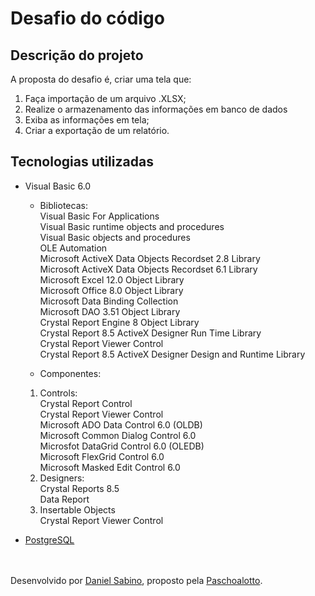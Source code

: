 # Desafio do código

 
## Descrição do projeto
A proposta do desafio é, criar uma tela que: <br>
1. Faça importação de um arquivo .XLSX;
2. Realize o armazenamento das informações em banco de dados
3. Exiba as informações em tela;
4. Criar a exportação de um relatório.

## Tecnologias utilizadas
- Visual Basic 6.0
  * Bibliotecas:<br>
   Visual Basic For Applications<br>
   Visual Basic runtime objects and procedures<br>
   Visual Basic objects and procedures<br>
   OLE Automation<br>
   Microsoft ActiveX Data Objects Recordset 2.8 Library<br>
   Microsoft ActiveX Data Objects Recordset 6.1 Library<br>
   Microsoft Excel 12.0 Object Library<br>
   Microsoft Office 8.0 Object Library<br>
   Microsoft Data Binding Collection<br>
   Microsoft DAO 3.51 Object Library<br>
   Crystal Report Engine 8 Object Library<br>
   Crystal Report 8.5 ActiveX Designer Run Time Library<br>
   Crystal Report Viewer Control<br>
   Crystal Report 8.5 ActiveX Designer Design and Runtime Library<br>
   
  * Componentes:
   1. Controls:<br>
     Crystal Report Control<br>
     Crystal Report Viewer Control<br>
     Microsoft ADO Data Control 6.0 (OLDB)<br>
     Microsoft Common Dialog Control 6.0<br>
     Microsfot DataGrid Control 6.0 (OLEDB)<br>
     Microsoft FlexGrid Control 6.0<br>
     Microsoft Masked Edit Control 6.0
   2. Designers:<br>
     Crystal Reports 8.5<br>
     Data Report<br>
   3. Insertable Objects<br>
     Crystal Report Viewer Control
   
- [PostgreSQL](https://www.postgresql.org)

<br><br>
Desenvolvido por [Daniel Sabino](https://github.com/D-Sabino), proposto pela [Paschoalotto](https://www.paschoalotto.com.br).
